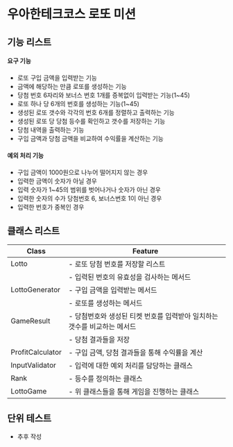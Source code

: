 # 우아한테크코스 로또 미션 

## 기능 리스트

#### 요구 기능
- 로또 구입 금액을 입력받는 기능
- 금액에 해당하는 만큼 로또를 생성하는 기능
- 당첨 번호 6자리와 보너스 번호 1개를 증복없이 입력받는 기능(1~45)
- 로또 하나 당 6개의 번호를 생성하는 기능(1~45)
- 생성된 로또 갯수와 각각의 번호 6개를 정렬하고 출력하는 기능
- 생성된 로또 당 당첨 등수를 확인하고 갯수를 저장하는 기능
- 당첨 내역을 출력하는 기능
- 구입 금액과 당첨 금액을 비교하여 수익률을 계산하는 기능

#### 예외 처리 기능
- 구입 금액이 1000원으로 나누어 떨어지지 않는 경우
- 입력한 금액이 숫자가 아닐 경우
- 입력 숫자가 1~45의 범위를 벗어나거나 숫자가 아닌 경우
- 입력한 숫자의 수가 당첨번호 6, 보너스번호 1이 아닌 경우
- 입력한 번호가 중복인 경우

## 클래스 리스트

| Class            | Feature                                   |
|------------------|-------------------------------------------|
| Lotto            | - 로또 당첨 번호를 저장할 리스트                       |
|                  | - 입력된 번호의 유효성을 검사하는 메서드                   |
| LottoGenerator   | - 구입 금액을 입력받는 메서드                         |
|                  | - 로또를 생성하는 메서드                            |
| GameResult       | - 당첨번호와 생성된 티켓 번호를 입력받아 일치하는 갯수를 비교하는 메서드 |
|                  | - 당첨 결과들을 저장                              |
| ProfitCalculator | - 구입 금액, 당첨 결과들을 통해 수익률을 계산               |
| InputValidator   | - 입력에 대한 예외 처리를 담당하는 클래스                  |
| Rank             | - 등수를 정의하는 클래스                            |
| LottoGame        | - 위 클래스들을 통해 게임을 진행하는 클래스                 |

## 단위 테스트
- 추후 작성